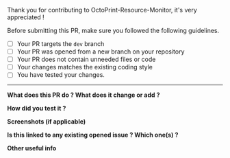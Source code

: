 Thank you for contributing to OctoPrint-Resource-Monitor, it's very appreciated !

Before submitting this PR, make sure you followed the following guidelines.

* [ ] Your PR targets the `dev` branch
* [ ] Your PR was opened from a new branch on your repository
* [ ] Your PR does not contain unneeded files or code
* [ ] Your changes matches the existing coding style
* [ ] You have tested your changes.

---

**What does this PR do ? What does it change or add ?**

**How did you test it ?**

**Screenshots (if applicable)**

**Is this linked to any existing opened issue ? Which one(s) ?**

**Other useful info**
